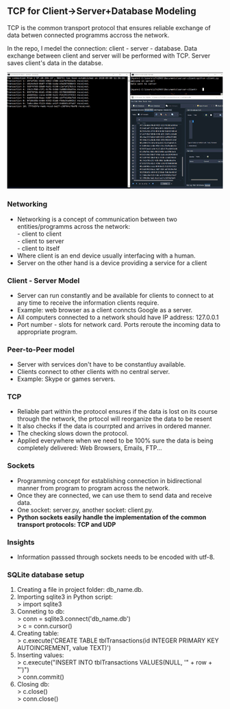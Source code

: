 <h2>TCP for Client->Server+Database Modeling</h2>
<p>TCP is the common transport protocol that ensures reliable exchange of data betwen connected programms accross the network.</p>
<p>In the repo, I medel the connection: client - server - database. Data exchange between client and server will be performed with TCP. Server saves client's data in the databse.</p>
<img src="images/tcp.gif">
<h3>Networking</h3>
<ul>
  <li>Networking is a concept of communication between two entities/programms across the network:</li>
      - client to client <br>
      - client to server <br>
      - client to itself
  <li>Where client is an end device usually interfacing with a human.</li>
  <li>Server on the other hand is a device providing a service for a client</li>
</ul>

<h3>Client - Server Model</h3>
<ul>
  <li>Server can run constantly and be available for clients to connect to at any time to receive the information clients require.</li>
  <li>Example: web browser as a client conncts Google as a server.</li>
  <li>All computers connected to a network should have IP address: 127.0.0.1</li>
  <li>Port number - slots for network card. Ports reroute the incoming data to appropriate program.</li>
</ul>

<h3>Peer-to-Peer model</h3>
<ul>
  <li>Server with services don't have to be constantluy available.</li>
  <li>Clients connect to other clients with no central server.</li>
  <li>Example: Skype or games servers.</li>
</ul>

<h3>TCP</h3>
<ul>
  <li>Reliable part within the protocol ensures if the data is lost on its course through the network, the prtocol will reorganize the data to be resent</li>
  <li>It also checks if the data is courrpted and arrives in ordered manner.</li>
  <li>The checking slows down the protocol.</li>
  <li>Applied everywhere when we need to be 100% sure the data is being completely delivered: Web Browsers, Emails, FTP...</li>
</ul>

<h3>Sockets</h3>
<ul>
  <li>Programming concept for establishing connection in bidirectional manner from program to program across the network.</li>
  <li>Once they are connected, we can use them to send data and receive data.</li>
  <li>One socket: server.py, another socket: client.py.</li>
  <li><b>Python sockets easily handle the implementation of the common transport protocols: TCP and UDP</b></li>
</ul>

<h3>Insights</h3>
<ul>
  <li>Information passsed through sockets needs to be encoded with utf-8.</li>
</ul>

<h3>SQLite database setup</h3>
<ol>
  <li>Creating a file in project folder: db_name.db.</li>
  <li>Importing sqlite3 in Python script:
    <br>
    > import sqlite3
  </li>
  <li>Conneting to db:
    <br>
    > conn = sqlite3.connect('db_name.db')<br>
    > c = conn.cursor()<br>
  </li>
  <li> Creating table:
    <br>
    > c.execute('CREATE TABLE tblTransactions(id INTEGER PRIMARY KEY AUTOINCREMENT, value TEXT)')
  </li>
  <li> Inserting values:
    <br>
    > c.execute("INSERT INTO tblTransactions VALUES(NULL, '" + row + "')")<br>
    > conn.commit()<br>
  </li>
  <li>Closing db:
    <br>
    > c.close()<br>
    > conn.close()<br>
  </li>
</ol>
